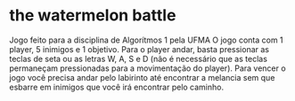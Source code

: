 # the watermelon battle
Jogo feito para a disciplina de Algorítmos 1 pela UFMA
O jogo conta com 1 player, 5 inimigos e 1 objetivo. Para o player andar, basta pressionar as teclas de seta ou as letras W, A, S e D (não é necessário que as teclas permaneçam pressionadas para a movimentação do player).
Para vencer o jogo você precisa andar pelo labirinto até encontrar a melancia sem que esbarre em inimigos que você irá encontrar pelo 
caminho.
